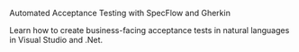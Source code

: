 Automated Acceptance Testing with SpecFlow and Gherkin

Learn how to create business-facing acceptance tests in natural languages in Visual Studio and .Net.
